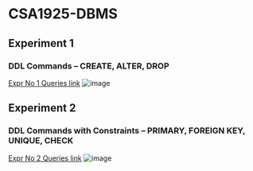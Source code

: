 # CSA1925-DBMS
## Experiment 1
### DDL Commands – CREATE, ALTER, DROP
[Expr No 1 Queries link](https://github.com/jaisha86/CSA1925-DBMS/blob/main/Day1/ExNo1)
![image](https://user-images.githubusercontent.com/38531342/193507938-b09b0b6e-fb2b-4677-bfe3-ba7294898906.png)
## Experiment 2
### DDL Commands with Constraints – PRIMARY, FOREIGN KEY, UNIQUE, CHECK
[Expr No 2 Queries link](https://github.com/jaisha86/CSA1925-DBMS/blob/main/Day1/ExNo2)
![image](https://user-images.githubusercontent.com/38531342/193508109-175ff986-4dd5-43ae-a5f1-173af1058339.png)
